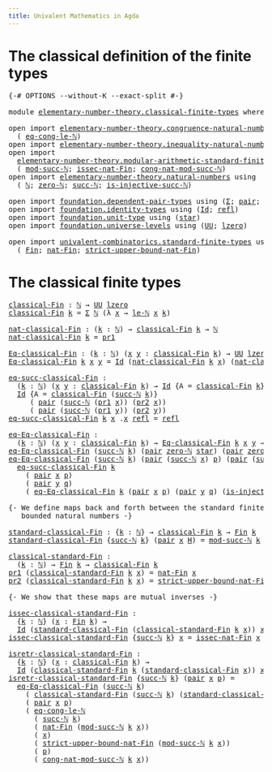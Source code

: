 ```yaml
---
title: Univalent Mathematics in Agda
---
```


# The classical definition of the finite types

<pre class="Agda"><a id="103" class="Symbol">{-#</a> <a id="107" class="Keyword">OPTIONS</a> <a id="115" class="Pragma">--without-K</a> <a id="127" class="Pragma">--exact-split</a> <a id="141" class="Symbol">#-}</a>

<a id="146" class="Keyword">module</a> <a id="153" href="elementary-number-theory.classical-finite-types.html" class="Module">elementary-number-theory.classical-finite-types</a> <a id="201" class="Keyword">where</a>

<a id="208" class="Keyword">open</a> <a id="213" class="Keyword">import</a> <a id="220" href="elementary-number-theory.congruence-natural-numbers.html" class="Module">elementary-number-theory.congruence-natural-numbers</a> <a id="272" class="Keyword">using</a>
  <a id="280" class="Symbol">(</a> <a id="282" href="elementary-number-theory.congruence-natural-numbers.html#4336" class="Function">eq-cong-le-ℕ</a><a id="294" class="Symbol">)</a>
<a id="296" class="Keyword">open</a> <a id="301" class="Keyword">import</a> <a id="308" href="elementary-number-theory.inequality-natural-numbers.html" class="Module">elementary-number-theory.inequality-natural-numbers</a> <a id="360" class="Keyword">using</a> <a id="366" class="Symbol">(</a><a id="367" href="elementary-number-theory.inequality-natural-numbers.html#9483" class="Function">le-ℕ</a><a id="371" class="Symbol">)</a>
<a id="373" class="Keyword">open</a> <a id="378" class="Keyword">import</a>
  <a id="387" href="elementary-number-theory.modular-arithmetic-standard-finite-types.html" class="Module">elementary-number-theory.modular-arithmetic-standard-finite-types</a> <a id="453" class="Keyword">using</a>
  <a id="461" class="Symbol">(</a> <a id="463" href="elementary-number-theory.modular-arithmetic-standard-finite-types.html#2719" class="Function">mod-succ-ℕ</a><a id="473" class="Symbol">;</a> <a id="475" href="elementary-number-theory.modular-arithmetic-standard-finite-types.html#5338" class="Function">issec-nat-Fin</a><a id="488" class="Symbol">;</a> <a id="490" href="elementary-number-theory.modular-arithmetic-standard-finite-types.html#3426" class="Function">cong-nat-mod-succ-ℕ</a><a id="509" class="Symbol">)</a>
<a id="511" class="Keyword">open</a> <a id="516" class="Keyword">import</a> <a id="523" href="elementary-number-theory.natural-numbers.html" class="Module">elementary-number-theory.natural-numbers</a> <a id="564" class="Keyword">using</a>
  <a id="572" class="Symbol">(</a> <a id="574" href="elementary-number-theory.natural-numbers.html#1438" class="Datatype">ℕ</a><a id="575" class="Symbol">;</a> <a id="577" href="elementary-number-theory.natural-numbers.html#1459" class="InductiveConstructor">zero-ℕ</a><a id="583" class="Symbol">;</a> <a id="585" href="elementary-number-theory.natural-numbers.html#1472" class="InductiveConstructor">succ-ℕ</a><a id="591" class="Symbol">;</a> <a id="593" href="elementary-number-theory.natural-numbers.html#2687" class="Function">is-injective-succ-ℕ</a><a id="612" class="Symbol">)</a>

<a id="615" class="Keyword">open</a> <a id="620" class="Keyword">import</a> <a id="627" href="foundation.dependent-pair-types.html" class="Module">foundation.dependent-pair-types</a> <a id="659" class="Keyword">using</a> <a id="665" class="Symbol">(</a><a id="666" href="foundation-core.dependent-pair-types.html#502" class="Record">Σ</a><a id="667" class="Symbol">;</a> <a id="669" href="foundation-core.dependent-pair-types.html#575" class="InductiveConstructor">pair</a><a id="673" class="Symbol">;</a> <a id="675" href="foundation-core.dependent-pair-types.html#592" class="Field">pr1</a><a id="678" class="Symbol">;</a> <a id="680" href="foundation-core.dependent-pair-types.html#604" class="Field">pr2</a><a id="683" class="Symbol">)</a>
<a id="685" class="Keyword">open</a> <a id="690" class="Keyword">import</a> <a id="697" href="foundation.identity-types.html" class="Module">foundation.identity-types</a> <a id="723" class="Keyword">using</a> <a id="729" class="Symbol">(</a><a id="730" href="foundation-core.identity-types.html#641" class="Datatype">Id</a><a id="732" class="Symbol">;</a> <a id="734" href="foundation-core.identity-types.html#694" class="InductiveConstructor">refl</a><a id="738" class="Symbol">)</a>
<a id="740" class="Keyword">open</a> <a id="745" class="Keyword">import</a> <a id="752" href="foundation.unit-type.html" class="Module">foundation.unit-type</a> <a id="773" class="Keyword">using</a> <a id="779" class="Symbol">(</a><a id="780" href="foundation.unit-type.html#999" class="InductiveConstructor">star</a><a id="784" class="Symbol">)</a>
<a id="786" class="Keyword">open</a> <a id="791" class="Keyword">import</a> <a id="798" href="foundation.universe-levels.html" class="Module">foundation.universe-levels</a> <a id="825" class="Keyword">using</a> <a id="831" class="Symbol">(</a><a id="832" href="foundation-core.universe-levels.html#222" class="Primitive">UU</a><a id="834" class="Symbol">;</a> <a id="836" href="Agda.Primitive.html#764" class="Primitive">lzero</a><a id="841" class="Symbol">)</a>

<a id="844" class="Keyword">open</a> <a id="849" class="Keyword">import</a> <a id="856" href="univalent-combinatorics.standard-finite-types.html" class="Module">univalent-combinatorics.standard-finite-types</a> <a id="902" class="Keyword">using</a>
  <a id="910" class="Symbol">(</a> <a id="912" href="univalent-combinatorics.standard-finite-types.html#1975" class="Function">Fin</a><a id="915" class="Symbol">;</a> <a id="917" href="univalent-combinatorics.standard-finite-types.html#5496" class="Function">nat-Fin</a><a id="924" class="Symbol">;</a> <a id="926" href="univalent-combinatorics.standard-finite-types.html#5597" class="Function">strict-upper-bound-nat-Fin</a><a id="952" class="Symbol">)</a>
</pre>
# The classical finite types

<pre class="Agda"><a id="classical-Fin"></a><a id="997" href="elementary-number-theory.classical-finite-types.html#997" class="Function">classical-Fin</a> <a id="1011" class="Symbol">:</a> <a id="1013" href="elementary-number-theory.natural-numbers.html#1438" class="Datatype">ℕ</a> <a id="1015" class="Symbol">→</a> <a id="1017" href="foundation-core.universe-levels.html#222" class="Primitive">UU</a> <a id="1020" href="Agda.Primitive.html#764" class="Primitive">lzero</a>
<a id="1026" href="elementary-number-theory.classical-finite-types.html#997" class="Function">classical-Fin</a> <a id="1040" href="elementary-number-theory.classical-finite-types.html#1040" class="Bound">k</a> <a id="1042" class="Symbol">=</a> <a id="1044" href="foundation-core.dependent-pair-types.html#502" class="Record">Σ</a> <a id="1046" href="elementary-number-theory.natural-numbers.html#1438" class="Datatype">ℕ</a> <a id="1048" class="Symbol">(λ</a> <a id="1051" href="elementary-number-theory.classical-finite-types.html#1051" class="Bound">x</a> <a id="1053" class="Symbol">→</a> <a id="1055" href="elementary-number-theory.inequality-natural-numbers.html#9483" class="Function">le-ℕ</a> <a id="1060" href="elementary-number-theory.classical-finite-types.html#1051" class="Bound">x</a> <a id="1062" href="elementary-number-theory.classical-finite-types.html#1040" class="Bound">k</a><a id="1063" class="Symbol">)</a>

<a id="nat-classical-Fin"></a><a id="1066" href="elementary-number-theory.classical-finite-types.html#1066" class="Function">nat-classical-Fin</a> <a id="1084" class="Symbol">:</a> <a id="1086" class="Symbol">(</a><a id="1087" href="elementary-number-theory.classical-finite-types.html#1087" class="Bound">k</a> <a id="1089" class="Symbol">:</a> <a id="1091" href="elementary-number-theory.natural-numbers.html#1438" class="Datatype">ℕ</a><a id="1092" class="Symbol">)</a> <a id="1094" class="Symbol">→</a> <a id="1096" href="elementary-number-theory.classical-finite-types.html#997" class="Function">classical-Fin</a> <a id="1110" href="elementary-number-theory.classical-finite-types.html#1087" class="Bound">k</a> <a id="1112" class="Symbol">→</a> <a id="1114" href="elementary-number-theory.natural-numbers.html#1438" class="Datatype">ℕ</a>
<a id="1116" href="elementary-number-theory.classical-finite-types.html#1066" class="Function">nat-classical-Fin</a> <a id="1134" href="elementary-number-theory.classical-finite-types.html#1134" class="Bound">k</a> <a id="1136" class="Symbol">=</a> <a id="1138" href="foundation-core.dependent-pair-types.html#592" class="Field">pr1</a>

<a id="Eq-classical-Fin"></a><a id="1143" href="elementary-number-theory.classical-finite-types.html#1143" class="Function">Eq-classical-Fin</a> <a id="1160" class="Symbol">:</a> <a id="1162" class="Symbol">(</a><a id="1163" href="elementary-number-theory.classical-finite-types.html#1163" class="Bound">k</a> <a id="1165" class="Symbol">:</a> <a id="1167" href="elementary-number-theory.natural-numbers.html#1438" class="Datatype">ℕ</a><a id="1168" class="Symbol">)</a> <a id="1170" class="Symbol">(</a><a id="1171" href="elementary-number-theory.classical-finite-types.html#1171" class="Bound">x</a> <a id="1173" href="elementary-number-theory.classical-finite-types.html#1173" class="Bound">y</a> <a id="1175" class="Symbol">:</a> <a id="1177" href="elementary-number-theory.classical-finite-types.html#997" class="Function">classical-Fin</a> <a id="1191" href="elementary-number-theory.classical-finite-types.html#1163" class="Bound">k</a><a id="1192" class="Symbol">)</a> <a id="1194" class="Symbol">→</a> <a id="1196" href="foundation-core.universe-levels.html#222" class="Primitive">UU</a> <a id="1199" href="Agda.Primitive.html#764" class="Primitive">lzero</a>
<a id="1205" href="elementary-number-theory.classical-finite-types.html#1143" class="Function">Eq-classical-Fin</a> <a id="1222" href="elementary-number-theory.classical-finite-types.html#1222" class="Bound">k</a> <a id="1224" href="elementary-number-theory.classical-finite-types.html#1224" class="Bound">x</a> <a id="1226" href="elementary-number-theory.classical-finite-types.html#1226" class="Bound">y</a> <a id="1228" class="Symbol">=</a> <a id="1230" href="foundation-core.identity-types.html#641" class="Datatype">Id</a> <a id="1233" class="Symbol">(</a><a id="1234" href="elementary-number-theory.classical-finite-types.html#1066" class="Function">nat-classical-Fin</a> <a id="1252" href="elementary-number-theory.classical-finite-types.html#1222" class="Bound">k</a> <a id="1254" href="elementary-number-theory.classical-finite-types.html#1224" class="Bound">x</a><a id="1255" class="Symbol">)</a> <a id="1257" class="Symbol">(</a><a id="1258" href="elementary-number-theory.classical-finite-types.html#1066" class="Function">nat-classical-Fin</a> <a id="1276" href="elementary-number-theory.classical-finite-types.html#1222" class="Bound">k</a> <a id="1278" href="elementary-number-theory.classical-finite-types.html#1226" class="Bound">y</a><a id="1279" class="Symbol">)</a>

<a id="eq-succ-classical-Fin"></a><a id="1282" href="elementary-number-theory.classical-finite-types.html#1282" class="Function">eq-succ-classical-Fin</a> <a id="1304" class="Symbol">:</a>
  <a id="1308" class="Symbol">(</a><a id="1309" href="elementary-number-theory.classical-finite-types.html#1309" class="Bound">k</a> <a id="1311" class="Symbol">:</a> <a id="1313" href="elementary-number-theory.natural-numbers.html#1438" class="Datatype">ℕ</a><a id="1314" class="Symbol">)</a> <a id="1316" class="Symbol">(</a><a id="1317" href="elementary-number-theory.classical-finite-types.html#1317" class="Bound">x</a> <a id="1319" href="elementary-number-theory.classical-finite-types.html#1319" class="Bound">y</a> <a id="1321" class="Symbol">:</a> <a id="1323" href="elementary-number-theory.classical-finite-types.html#997" class="Function">classical-Fin</a> <a id="1337" href="elementary-number-theory.classical-finite-types.html#1309" class="Bound">k</a><a id="1338" class="Symbol">)</a> <a id="1340" class="Symbol">→</a> <a id="1342" href="foundation-core.identity-types.html#641" class="Datatype">Id</a> <a id="1345" class="Symbol">{</a><a id="1346" class="Argument">A</a> <a id="1348" class="Symbol">=</a> <a id="1350" href="elementary-number-theory.classical-finite-types.html#997" class="Function">classical-Fin</a> <a id="1364" href="elementary-number-theory.classical-finite-types.html#1309" class="Bound">k</a><a id="1365" class="Symbol">}</a> <a id="1367" href="elementary-number-theory.classical-finite-types.html#1317" class="Bound">x</a> <a id="1369" href="elementary-number-theory.classical-finite-types.html#1319" class="Bound">y</a> <a id="1371" class="Symbol">→</a>
  <a id="1375" href="foundation-core.identity-types.html#641" class="Datatype">Id</a> <a id="1378" class="Symbol">{</a><a id="1379" class="Argument">A</a> <a id="1381" class="Symbol">=</a> <a id="1383" href="elementary-number-theory.classical-finite-types.html#997" class="Function">classical-Fin</a> <a id="1397" class="Symbol">(</a><a id="1398" href="elementary-number-theory.natural-numbers.html#1472" class="InductiveConstructor">succ-ℕ</a> <a id="1405" href="elementary-number-theory.classical-finite-types.html#1309" class="Bound">k</a><a id="1406" class="Symbol">)}</a>
     <a id="1414" class="Symbol">(</a> <a id="1416" href="foundation-core.dependent-pair-types.html#575" class="InductiveConstructor">pair</a> <a id="1421" class="Symbol">(</a><a id="1422" href="elementary-number-theory.natural-numbers.html#1472" class="InductiveConstructor">succ-ℕ</a> <a id="1429" class="Symbol">(</a><a id="1430" href="foundation-core.dependent-pair-types.html#592" class="Field">pr1</a> <a id="1434" href="elementary-number-theory.classical-finite-types.html#1317" class="Bound">x</a><a id="1435" class="Symbol">))</a> <a id="1438" class="Symbol">(</a><a id="1439" href="foundation-core.dependent-pair-types.html#604" class="Field">pr2</a> <a id="1443" href="elementary-number-theory.classical-finite-types.html#1317" class="Bound">x</a><a id="1444" class="Symbol">))</a>
     <a id="1452" class="Symbol">(</a> <a id="1454" href="foundation-core.dependent-pair-types.html#575" class="InductiveConstructor">pair</a> <a id="1459" class="Symbol">(</a><a id="1460" href="elementary-number-theory.natural-numbers.html#1472" class="InductiveConstructor">succ-ℕ</a> <a id="1467" class="Symbol">(</a><a id="1468" href="foundation-core.dependent-pair-types.html#592" class="Field">pr1</a> <a id="1472" href="elementary-number-theory.classical-finite-types.html#1319" class="Bound">y</a><a id="1473" class="Symbol">))</a> <a id="1476" class="Symbol">(</a><a id="1477" href="foundation-core.dependent-pair-types.html#604" class="Field">pr2</a> <a id="1481" href="elementary-number-theory.classical-finite-types.html#1319" class="Bound">y</a><a id="1482" class="Symbol">))</a>
<a id="1485" href="elementary-number-theory.classical-finite-types.html#1282" class="Function">eq-succ-classical-Fin</a> <a id="1507" href="elementary-number-theory.classical-finite-types.html#1507" class="Bound">k</a> <a id="1509" href="elementary-number-theory.classical-finite-types.html#1509" class="Bound">x</a> <a id="1511" class="DottedPattern Symbol">.</a><a id="1512" href="elementary-number-theory.classical-finite-types.html#1509" class="DottedPattern Bound">x</a> <a id="1514" href="foundation-core.identity-types.html#694" class="InductiveConstructor">refl</a> <a id="1519" class="Symbol">=</a> <a id="1521" href="foundation-core.identity-types.html#694" class="InductiveConstructor">refl</a>

<a id="eq-Eq-classical-Fin"></a><a id="1527" href="elementary-number-theory.classical-finite-types.html#1527" class="Function">eq-Eq-classical-Fin</a> <a id="1547" class="Symbol">:</a>
  <a id="1551" class="Symbol">(</a><a id="1552" href="elementary-number-theory.classical-finite-types.html#1552" class="Bound">k</a> <a id="1554" class="Symbol">:</a> <a id="1556" href="elementary-number-theory.natural-numbers.html#1438" class="Datatype">ℕ</a><a id="1557" class="Symbol">)</a> <a id="1559" class="Symbol">(</a><a id="1560" href="elementary-number-theory.classical-finite-types.html#1560" class="Bound">x</a> <a id="1562" href="elementary-number-theory.classical-finite-types.html#1562" class="Bound">y</a> <a id="1564" class="Symbol">:</a> <a id="1566" href="elementary-number-theory.classical-finite-types.html#997" class="Function">classical-Fin</a> <a id="1580" href="elementary-number-theory.classical-finite-types.html#1552" class="Bound">k</a><a id="1581" class="Symbol">)</a> <a id="1583" class="Symbol">→</a> <a id="1585" href="elementary-number-theory.classical-finite-types.html#1143" class="Function">Eq-classical-Fin</a> <a id="1602" href="elementary-number-theory.classical-finite-types.html#1552" class="Bound">k</a> <a id="1604" href="elementary-number-theory.classical-finite-types.html#1560" class="Bound">x</a> <a id="1606" href="elementary-number-theory.classical-finite-types.html#1562" class="Bound">y</a> <a id="1608" class="Symbol">→</a> <a id="1610" href="foundation-core.identity-types.html#641" class="Datatype">Id</a> <a id="1613" href="elementary-number-theory.classical-finite-types.html#1560" class="Bound">x</a> <a id="1615" href="elementary-number-theory.classical-finite-types.html#1562" class="Bound">y</a>
<a id="1617" href="elementary-number-theory.classical-finite-types.html#1527" class="Function">eq-Eq-classical-Fin</a> <a id="1637" class="Symbol">(</a><a id="1638" href="elementary-number-theory.natural-numbers.html#1472" class="InductiveConstructor">succ-ℕ</a> <a id="1645" href="elementary-number-theory.classical-finite-types.html#1645" class="Bound">k</a><a id="1646" class="Symbol">)</a> <a id="1648" class="Symbol">(</a><a id="1649" href="foundation-core.dependent-pair-types.html#575" class="InductiveConstructor">pair</a> <a id="1654" href="elementary-number-theory.natural-numbers.html#1459" class="InductiveConstructor">zero-ℕ</a> <a id="1661" href="foundation.unit-type.html#999" class="InductiveConstructor">star</a><a id="1665" class="Symbol">)</a> <a id="1667" class="Symbol">(</a><a id="1668" href="foundation-core.dependent-pair-types.html#575" class="InductiveConstructor">pair</a> <a id="1673" href="elementary-number-theory.natural-numbers.html#1459" class="InductiveConstructor">zero-ℕ</a> <a id="1680" href="foundation.unit-type.html#999" class="InductiveConstructor">star</a><a id="1684" class="Symbol">)</a> <a id="1686" href="elementary-number-theory.classical-finite-types.html#1686" class="Bound">e</a> <a id="1688" class="Symbol">=</a> <a id="1690" href="foundation-core.identity-types.html#694" class="InductiveConstructor">refl</a>
<a id="1695" href="elementary-number-theory.classical-finite-types.html#1527" class="Function">eq-Eq-classical-Fin</a> <a id="1715" class="Symbol">(</a><a id="1716" href="elementary-number-theory.natural-numbers.html#1472" class="InductiveConstructor">succ-ℕ</a> <a id="1723" href="elementary-number-theory.classical-finite-types.html#1723" class="Bound">k</a><a id="1724" class="Symbol">)</a> <a id="1726" class="Symbol">(</a><a id="1727" href="foundation-core.dependent-pair-types.html#575" class="InductiveConstructor">pair</a> <a id="1732" class="Symbol">(</a><a id="1733" href="elementary-number-theory.natural-numbers.html#1472" class="InductiveConstructor">succ-ℕ</a> <a id="1740" href="elementary-number-theory.classical-finite-types.html#1740" class="Bound">x</a><a id="1741" class="Symbol">)</a> <a id="1743" href="elementary-number-theory.classical-finite-types.html#1743" class="Bound">p</a><a id="1744" class="Symbol">)</a> <a id="1746" class="Symbol">(</a><a id="1747" href="foundation-core.dependent-pair-types.html#575" class="InductiveConstructor">pair</a> <a id="1752" class="Symbol">(</a><a id="1753" href="elementary-number-theory.natural-numbers.html#1472" class="InductiveConstructor">succ-ℕ</a> <a id="1760" href="elementary-number-theory.classical-finite-types.html#1760" class="Bound">y</a><a id="1761" class="Symbol">)</a> <a id="1763" href="elementary-number-theory.classical-finite-types.html#1763" class="Bound">q</a><a id="1764" class="Symbol">)</a> <a id="1766" href="elementary-number-theory.classical-finite-types.html#1766" class="Bound">e</a> <a id="1768" class="Symbol">=</a>
  <a id="1772" href="elementary-number-theory.classical-finite-types.html#1282" class="Function">eq-succ-classical-Fin</a> <a id="1794" href="elementary-number-theory.classical-finite-types.html#1723" class="Bound">k</a>
    <a id="1800" class="Symbol">(</a> <a id="1802" href="foundation-core.dependent-pair-types.html#575" class="InductiveConstructor">pair</a> <a id="1807" href="elementary-number-theory.classical-finite-types.html#1740" class="Bound">x</a> <a id="1809" href="elementary-number-theory.classical-finite-types.html#1743" class="Bound">p</a><a id="1810" class="Symbol">)</a>
    <a id="1816" class="Symbol">(</a> <a id="1818" href="foundation-core.dependent-pair-types.html#575" class="InductiveConstructor">pair</a> <a id="1823" href="elementary-number-theory.classical-finite-types.html#1760" class="Bound">y</a> <a id="1825" href="elementary-number-theory.classical-finite-types.html#1763" class="Bound">q</a><a id="1826" class="Symbol">)</a>
    <a id="1832" class="Symbol">(</a> <a id="1834" href="elementary-number-theory.classical-finite-types.html#1527" class="Function">eq-Eq-classical-Fin</a> <a id="1854" href="elementary-number-theory.classical-finite-types.html#1723" class="Bound">k</a> <a id="1856" class="Symbol">(</a><a id="1857" href="foundation-core.dependent-pair-types.html#575" class="InductiveConstructor">pair</a> <a id="1862" href="elementary-number-theory.classical-finite-types.html#1740" class="Bound">x</a> <a id="1864" href="elementary-number-theory.classical-finite-types.html#1743" class="Bound">p</a><a id="1865" class="Symbol">)</a> <a id="1867" class="Symbol">(</a><a id="1868" href="foundation-core.dependent-pair-types.html#575" class="InductiveConstructor">pair</a> <a id="1873" href="elementary-number-theory.classical-finite-types.html#1760" class="Bound">y</a> <a id="1875" href="elementary-number-theory.classical-finite-types.html#1763" class="Bound">q</a><a id="1876" class="Symbol">)</a> <a id="1878" class="Symbol">(</a><a id="1879" href="elementary-number-theory.natural-numbers.html#2687" class="Function">is-injective-succ-ℕ</a> <a id="1899" href="elementary-number-theory.classical-finite-types.html#1766" class="Bound">e</a><a id="1900" class="Symbol">))</a>

<a id="1904" class="Comment">{- We define maps back and forth between the standard finite sets and the
   bounded natural numbers -}</a>

<a id="standard-classical-Fin"></a><a id="2009" href="elementary-number-theory.classical-finite-types.html#2009" class="Function">standard-classical-Fin</a> <a id="2032" class="Symbol">:</a> <a id="2034" class="Symbol">{</a><a id="2035" href="elementary-number-theory.classical-finite-types.html#2035" class="Bound">k</a> <a id="2037" class="Symbol">:</a> <a id="2039" href="elementary-number-theory.natural-numbers.html#1438" class="Datatype">ℕ</a><a id="2040" class="Symbol">}</a> <a id="2042" class="Symbol">→</a> <a id="2044" href="elementary-number-theory.classical-finite-types.html#997" class="Function">classical-Fin</a> <a id="2058" href="elementary-number-theory.classical-finite-types.html#2035" class="Bound">k</a> <a id="2060" class="Symbol">→</a> <a id="2062" href="univalent-combinatorics.standard-finite-types.html#1975" class="Function">Fin</a> <a id="2066" href="elementary-number-theory.classical-finite-types.html#2035" class="Bound">k</a>
<a id="2068" href="elementary-number-theory.classical-finite-types.html#2009" class="Function">standard-classical-Fin</a> <a id="2091" class="Symbol">{</a><a id="2092" href="elementary-number-theory.natural-numbers.html#1472" class="InductiveConstructor">succ-ℕ</a> <a id="2099" href="elementary-number-theory.classical-finite-types.html#2099" class="Bound">k</a><a id="2100" class="Symbol">}</a> <a id="2102" class="Symbol">(</a><a id="2103" href="foundation-core.dependent-pair-types.html#575" class="InductiveConstructor">pair</a> <a id="2108" href="elementary-number-theory.classical-finite-types.html#2108" class="Bound">x</a> <a id="2110" href="elementary-number-theory.classical-finite-types.html#2110" class="Bound">H</a><a id="2111" class="Symbol">)</a> <a id="2113" class="Symbol">=</a> <a id="2115" href="elementary-number-theory.modular-arithmetic-standard-finite-types.html#2719" class="Function">mod-succ-ℕ</a> <a id="2126" href="elementary-number-theory.classical-finite-types.html#2099" class="Bound">k</a> <a id="2128" href="elementary-number-theory.classical-finite-types.html#2108" class="Bound">x</a>

<a id="classical-standard-Fin"></a><a id="2131" href="elementary-number-theory.classical-finite-types.html#2131" class="Function">classical-standard-Fin</a> <a id="2154" class="Symbol">:</a>
  <a id="2158" class="Symbol">(</a><a id="2159" href="elementary-number-theory.classical-finite-types.html#2159" class="Bound">k</a> <a id="2161" class="Symbol">:</a> <a id="2163" href="elementary-number-theory.natural-numbers.html#1438" class="Datatype">ℕ</a><a id="2164" class="Symbol">)</a> <a id="2166" class="Symbol">→</a> <a id="2168" href="univalent-combinatorics.standard-finite-types.html#1975" class="Function">Fin</a> <a id="2172" href="elementary-number-theory.classical-finite-types.html#2159" class="Bound">k</a> <a id="2174" class="Symbol">→</a> <a id="2176" href="elementary-number-theory.classical-finite-types.html#997" class="Function">classical-Fin</a> <a id="2190" href="elementary-number-theory.classical-finite-types.html#2159" class="Bound">k</a>
<a id="2192" href="foundation-core.dependent-pair-types.html#592" class="Field">pr1</a> <a id="2196" class="Symbol">(</a><a id="2197" href="elementary-number-theory.classical-finite-types.html#2131" class="Function">classical-standard-Fin</a> <a id="2220" href="elementary-number-theory.classical-finite-types.html#2220" class="Bound">k</a> <a id="2222" href="elementary-number-theory.classical-finite-types.html#2222" class="Bound">x</a><a id="2223" class="Symbol">)</a> <a id="2225" class="Symbol">=</a> <a id="2227" href="univalent-combinatorics.standard-finite-types.html#5496" class="Function">nat-Fin</a> <a id="2235" href="elementary-number-theory.classical-finite-types.html#2222" class="Bound">x</a>
<a id="2237" href="foundation-core.dependent-pair-types.html#604" class="Field">pr2</a> <a id="2241" class="Symbol">(</a><a id="2242" href="elementary-number-theory.classical-finite-types.html#2131" class="Function">classical-standard-Fin</a> <a id="2265" href="elementary-number-theory.classical-finite-types.html#2265" class="Bound">k</a> <a id="2267" href="elementary-number-theory.classical-finite-types.html#2267" class="Bound">x</a><a id="2268" class="Symbol">)</a> <a id="2270" class="Symbol">=</a> <a id="2272" href="univalent-combinatorics.standard-finite-types.html#5597" class="Function">strict-upper-bound-nat-Fin</a> <a id="2299" href="elementary-number-theory.classical-finite-types.html#2267" class="Bound">x</a>

<a id="2302" class="Comment">{- We show that these maps are mutual inverses -}</a>

<a id="issec-classical-standard-Fin"></a><a id="2353" href="elementary-number-theory.classical-finite-types.html#2353" class="Function">issec-classical-standard-Fin</a> <a id="2382" class="Symbol">:</a>
  <a id="2386" class="Symbol">{</a><a id="2387" href="elementary-number-theory.classical-finite-types.html#2387" class="Bound">k</a> <a id="2389" class="Symbol">:</a> <a id="2391" href="elementary-number-theory.natural-numbers.html#1438" class="Datatype">ℕ</a><a id="2392" class="Symbol">}</a> <a id="2394" class="Symbol">(</a><a id="2395" href="elementary-number-theory.classical-finite-types.html#2395" class="Bound">x</a> <a id="2397" class="Symbol">:</a> <a id="2399" href="univalent-combinatorics.standard-finite-types.html#1975" class="Function">Fin</a> <a id="2403" href="elementary-number-theory.classical-finite-types.html#2387" class="Bound">k</a><a id="2404" class="Symbol">)</a> <a id="2406" class="Symbol">→</a>
  <a id="2410" href="foundation-core.identity-types.html#641" class="Datatype">Id</a> <a id="2413" class="Symbol">(</a><a id="2414" href="elementary-number-theory.classical-finite-types.html#2009" class="Function">standard-classical-Fin</a> <a id="2437" class="Symbol">(</a><a id="2438" href="elementary-number-theory.classical-finite-types.html#2131" class="Function">classical-standard-Fin</a> <a id="2461" href="elementary-number-theory.classical-finite-types.html#2387" class="Bound">k</a> <a id="2463" href="elementary-number-theory.classical-finite-types.html#2395" class="Bound">x</a><a id="2464" class="Symbol">))</a> <a id="2467" href="elementary-number-theory.classical-finite-types.html#2395" class="Bound">x</a>
<a id="2469" href="elementary-number-theory.classical-finite-types.html#2353" class="Function">issec-classical-standard-Fin</a> <a id="2498" class="Symbol">{</a><a id="2499" href="elementary-number-theory.natural-numbers.html#1472" class="InductiveConstructor">succ-ℕ</a> <a id="2506" href="elementary-number-theory.classical-finite-types.html#2506" class="Bound">k</a><a id="2507" class="Symbol">}</a> <a id="2509" href="elementary-number-theory.classical-finite-types.html#2509" class="Bound">x</a> <a id="2511" class="Symbol">=</a> <a id="2513" href="elementary-number-theory.modular-arithmetic-standard-finite-types.html#5338" class="Function">issec-nat-Fin</a> <a id="2527" href="elementary-number-theory.classical-finite-types.html#2509" class="Bound">x</a>

<a id="isretr-classical-standard-Fin"></a><a id="2530" href="elementary-number-theory.classical-finite-types.html#2530" class="Function">isretr-classical-standard-Fin</a> <a id="2560" class="Symbol">:</a>
  <a id="2564" class="Symbol">{</a><a id="2565" href="elementary-number-theory.classical-finite-types.html#2565" class="Bound">k</a> <a id="2567" class="Symbol">:</a> <a id="2569" href="elementary-number-theory.natural-numbers.html#1438" class="Datatype">ℕ</a><a id="2570" class="Symbol">}</a> <a id="2572" class="Symbol">(</a><a id="2573" href="elementary-number-theory.classical-finite-types.html#2573" class="Bound">x</a> <a id="2575" class="Symbol">:</a> <a id="2577" href="elementary-number-theory.classical-finite-types.html#997" class="Function">classical-Fin</a> <a id="2591" href="elementary-number-theory.classical-finite-types.html#2565" class="Bound">k</a><a id="2592" class="Symbol">)</a> <a id="2594" class="Symbol">→</a>
  <a id="2598" href="foundation-core.identity-types.html#641" class="Datatype">Id</a> <a id="2601" class="Symbol">(</a><a id="2602" href="elementary-number-theory.classical-finite-types.html#2131" class="Function">classical-standard-Fin</a> <a id="2625" href="elementary-number-theory.classical-finite-types.html#2565" class="Bound">k</a> <a id="2627" class="Symbol">(</a><a id="2628" href="elementary-number-theory.classical-finite-types.html#2009" class="Function">standard-classical-Fin</a> <a id="2651" href="elementary-number-theory.classical-finite-types.html#2573" class="Bound">x</a><a id="2652" class="Symbol">))</a> <a id="2655" href="elementary-number-theory.classical-finite-types.html#2573" class="Bound">x</a>
<a id="2657" href="elementary-number-theory.classical-finite-types.html#2530" class="Function">isretr-classical-standard-Fin</a> <a id="2687" class="Symbol">{</a><a id="2688" href="elementary-number-theory.natural-numbers.html#1472" class="InductiveConstructor">succ-ℕ</a> <a id="2695" href="elementary-number-theory.classical-finite-types.html#2695" class="Bound">k</a><a id="2696" class="Symbol">}</a> <a id="2698" class="Symbol">(</a><a id="2699" href="foundation-core.dependent-pair-types.html#575" class="InductiveConstructor">pair</a> <a id="2704" href="elementary-number-theory.classical-finite-types.html#2704" class="Bound">x</a> <a id="2706" href="elementary-number-theory.classical-finite-types.html#2706" class="Bound">p</a><a id="2707" class="Symbol">)</a> <a id="2709" class="Symbol">=</a>
  <a id="2713" href="elementary-number-theory.classical-finite-types.html#1527" class="Function">eq-Eq-classical-Fin</a> <a id="2733" class="Symbol">(</a><a id="2734" href="elementary-number-theory.natural-numbers.html#1472" class="InductiveConstructor">succ-ℕ</a> <a id="2741" href="elementary-number-theory.classical-finite-types.html#2695" class="Bound">k</a><a id="2742" class="Symbol">)</a>
    <a id="2748" class="Symbol">(</a> <a id="2750" href="elementary-number-theory.classical-finite-types.html#2131" class="Function">classical-standard-Fin</a> <a id="2773" class="Symbol">(</a><a id="2774" href="elementary-number-theory.natural-numbers.html#1472" class="InductiveConstructor">succ-ℕ</a> <a id="2781" href="elementary-number-theory.classical-finite-types.html#2695" class="Bound">k</a><a id="2782" class="Symbol">)</a> <a id="2784" class="Symbol">(</a><a id="2785" href="elementary-number-theory.classical-finite-types.html#2009" class="Function">standard-classical-Fin</a> <a id="2808" class="Symbol">(</a><a id="2809" href="foundation-core.dependent-pair-types.html#575" class="InductiveConstructor">pair</a> <a id="2814" href="elementary-number-theory.classical-finite-types.html#2704" class="Bound">x</a> <a id="2816" href="elementary-number-theory.classical-finite-types.html#2706" class="Bound">p</a><a id="2817" class="Symbol">)))</a>
    <a id="2825" class="Symbol">(</a> <a id="2827" href="foundation-core.dependent-pair-types.html#575" class="InductiveConstructor">pair</a> <a id="2832" href="elementary-number-theory.classical-finite-types.html#2704" class="Bound">x</a> <a id="2834" href="elementary-number-theory.classical-finite-types.html#2706" class="Bound">p</a><a id="2835" class="Symbol">)</a>
    <a id="2841" class="Symbol">(</a> <a id="2843" href="elementary-number-theory.congruence-natural-numbers.html#4336" class="Function">eq-cong-le-ℕ</a>
      <a id="2862" class="Symbol">(</a> <a id="2864" href="elementary-number-theory.natural-numbers.html#1472" class="InductiveConstructor">succ-ℕ</a> <a id="2871" href="elementary-number-theory.classical-finite-types.html#2695" class="Bound">k</a><a id="2872" class="Symbol">)</a>
      <a id="2880" class="Symbol">(</a> <a id="2882" href="univalent-combinatorics.standard-finite-types.html#5496" class="Function">nat-Fin</a> <a id="2890" class="Symbol">(</a><a id="2891" href="elementary-number-theory.modular-arithmetic-standard-finite-types.html#2719" class="Function">mod-succ-ℕ</a> <a id="2902" href="elementary-number-theory.classical-finite-types.html#2695" class="Bound">k</a> <a id="2904" href="elementary-number-theory.classical-finite-types.html#2704" class="Bound">x</a><a id="2905" class="Symbol">))</a>
      <a id="2914" class="Symbol">(</a> <a id="2916" href="elementary-number-theory.classical-finite-types.html#2704" class="Bound">x</a><a id="2917" class="Symbol">)</a>
      <a id="2925" class="Symbol">(</a> <a id="2927" href="univalent-combinatorics.standard-finite-types.html#5597" class="Function">strict-upper-bound-nat-Fin</a> <a id="2954" class="Symbol">(</a><a id="2955" href="elementary-number-theory.modular-arithmetic-standard-finite-types.html#2719" class="Function">mod-succ-ℕ</a> <a id="2966" href="elementary-number-theory.classical-finite-types.html#2695" class="Bound">k</a> <a id="2968" href="elementary-number-theory.classical-finite-types.html#2704" class="Bound">x</a><a id="2969" class="Symbol">))</a>
      <a id="2978" class="Symbol">(</a> <a id="2980" href="elementary-number-theory.classical-finite-types.html#2706" class="Bound">p</a><a id="2981" class="Symbol">)</a>
      <a id="2989" class="Symbol">(</a> <a id="2991" href="elementary-number-theory.modular-arithmetic-standard-finite-types.html#3426" class="Function">cong-nat-mod-succ-ℕ</a> <a id="3011" href="elementary-number-theory.classical-finite-types.html#2695" class="Bound">k</a> <a id="3013" href="elementary-number-theory.classical-finite-types.html#2704" class="Bound">x</a><a id="3014" class="Symbol">))</a>
</pre>